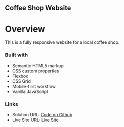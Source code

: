 ## Coffee Shop Website

# Overview

This is a fully responsive website for a local coffee shop.

### Built with

- Semantic HTML5 markup
- CSS custom properties
- Flexbox
- CSS Grid
- Mobile-first workflow
- Vanilla JavaScript

### Links

- Solution URL: [Code on Github](https://github.com/omoinjm/local-coffee-shop)
- Live Site URL: [Live Site](https://omoinjm.github.io/local-coffee-shop/)
